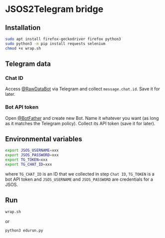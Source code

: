 # JSOS2Telegram bridge

## Installation

```bash
sudo apt install firefox-geckodriver firefox python3 
sudo python3 -m pip install requests selenium
chmod +x wrap.sh
```

## Telegram data

### Chat ID

Access [@RawDataBot](https://telegram.me/RawDataBot) via Telegram and collect `message.chat.id`. Save it for later.

### Bot API token

Open [@BotFather](https://telegram.me/BotFather) and create new Bot. Name it whatever you want (as long as it matches the Telegram policy). Collect its API token (save it for later).

## Environmental variables

```bash
export JSOS_USERNAME=xxx
export JSOS_PASSWORD=xxx
export TG_TOKEN=xxx
export TG_CHAT_ID=xxx
```
where `TG_CHAT_ID` is an ID that we collected in step `Chat ID`, `TG_TOKEN` is a bot API token and `JSOS_USERNAME` and `JSOS_PASSWORD` are credentials for a JSOS.

## Run

```bash
wrap.sh
```
or
```bash
python3 edurun.py
```
